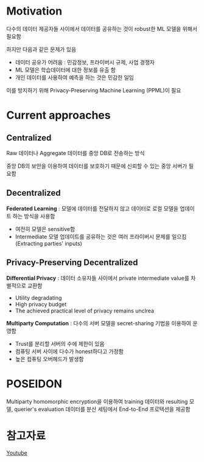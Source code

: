 # Motivation

다수의 데이터 제공자들 사이에서 데이터를 공유하는 것이 robust한 ML 모델을 위해서 필요함

하지만 다음과 같은 문제가 있음

- 데이터 공유가 어려움 : 민감정보, 프라이버시 규제, 사업 경쟁자
- ML 모델은 학습데이터에 대한 정보를 유출 함
- 개인 데이터를 사용하여 예측을 하는 것은 민감한 일임

이를 방지하기 위해 Privacy-Preserving Machine Learning (PPML)이 필요

# Current approaches

## Centralized

Raw 데이터나 Aggregate 데이터를 중앙 DB로 전송하는 방식

중앙 DB의 보안을 이용하여 데이터를 보호하기 때문에 신뢰할 수 있는 중앙 서버가 필요함

## Decentralized

**Federated Learning** : 모델에 데이터를 전달하지 않고 데이터로 로컬 모델을 업데이트 하는 방식을 사용함

- 여전히 모델은 sensitive함
- Intermediate 모델 업데이트를 공유하는 것은 여러 프라이버시 문제를 일으킴 (Extracting parties' inputs)

## Privacy-Preserving Decentralized

**Differential Privacy** : 데이터 소유자들 사이에서 private intermediate value를 차별적으로 교환함

- Utility degradating
- High privacy budget
- The achieved practical level of privacy remains unclrea

**Multiparty Computation** : 다수의 서버 모델을 secret-sharing 기법을 이용하여 운영함

- Trust를 분리할 서버의 수에 제한이 있음
- 컴퓨팅 서버 사이에 다수가 honest하다고 가정함
- 높은 컴퓨팅 오버헤드가 발생함

# POSEIDON

Multiparty homomorphic encryption을 이용하여 training 데이터와 resulting 모델, querier's evaluation 데이터를 분산 세팅에서 End-to-End 프로텍션을 제공함 

# 참고자료

[Youtube](https://www.youtube.com/watch?v=kX6-PMzxZ3c)
